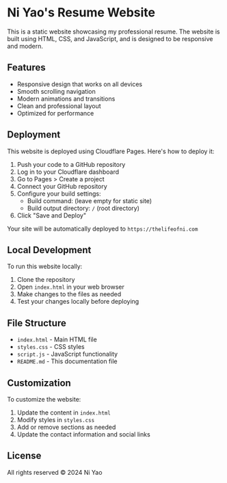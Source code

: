 # Ni Yao's Resume Website

This is a static website showcasing my professional resume. The website is built using HTML, CSS, and JavaScript, and is designed to be responsive and modern.

## Features

- Responsive design that works on all devices
- Smooth scrolling navigation
- Modern animations and transitions
- Clean and professional layout
- Optimized for performance

## Deployment

This website is deployed using Cloudflare Pages. Here's how to deploy it:

1. Push your code to a GitHub repository
2. Log in to your Cloudflare dashboard
3. Go to Pages > Create a project
4. Connect your GitHub repository
5. Configure your build settings:
   - Build command: (leave empty for static site)
   - Build output directory: `/` (root directory)
6. Click "Save and Deploy"

Your site will be automatically deployed to `https://thelifeofni.com`

## Local Development

To run this website locally:

1. Clone the repository
2. Open `index.html` in your web browser
3. Make changes to the files as needed
4. Test your changes locally before deploying

## File Structure

- `index.html` - Main HTML file
- `styles.css` - CSS styles
- `script.js` - JavaScript functionality
- `README.md` - This documentation file

## Customization

To customize the website:

1. Update the content in `index.html`
2. Modify styles in `styles.css`
3. Add or remove sections as needed
4. Update the contact information and social links

## License

All rights reserved © 2024 Ni Yao 